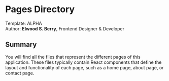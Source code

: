 # Pages Directory  
Template: ALPHA  
Author: **Elwood S. Berry**, Frontend Designer & Developer  

## Summary  
You will find all the files that represent the different pages of this application. These files typically contain React components that define the layout and functionality of each page, such as a home page, about page, or contact page.
